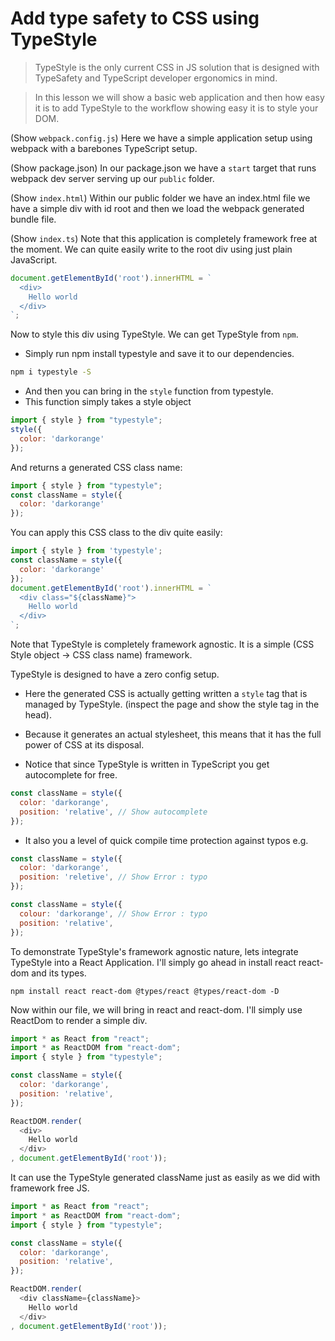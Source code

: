# Add type safety to CSS using TypeStyle

> TypeStyle is the only current CSS in JS solution that is designed with TypeSafety and TypeScript developer ergonomics in mind. 

> In this lesson we will show a basic web application and then how easy it is to add TypeStyle to the workflow showing easy it is to style your DOM.

(Show `webpack.config.js`)
Here we have a simple application setup using webpack with a barebones TypeScript setup.

(Show package.json)
In our package.json we have a `start` target that runs webpack dev server serving up our `public` folder. 

(Show `index.html`) 
Within our public folder we have an index.html file we have a simple div with id root and then we load the webpack generated bundle file.

(Show `index.ts`)
Note that this application is completely framework free at the moment. We can quite easily write to the root div using just plain JavaScript.

```js
document.getElementById('root').innerHTML = `
  <div>
    Hello world
  </div>
`;
``` 

Now to style this div using TypeStyle. We can get TypeStyle from `npm`. 

* Simply run npm install typestyle and save it to our dependencies.

```sh
npm i typestyle -S
```

* And then you can bring in the `style` function from typestyle. 
* This function simply takes a style object

```js
import { style } from "typestyle";
style({
  color: 'darkorange'
});
```

And returns a generated CSS class name:

```js
import { style } from "typestyle";
const className = style({
  color: 'darkorange'
});
```

You can apply this CSS class to the div quite easily: 

```js
import { style } from 'typestyle';
const className = style({
  color: 'darkorange'
});
document.getElementById('root').innerHTML = `
  <div class="${className}">
    Hello world
  </div>
`;
```

Note that TypeStyle is completely framework agnostic. It is a simple (CSS Style object -> CSS class name) framework. 

TypeStyle is designed to have a zero config setup.

* Here the generated CSS is actually getting written a `style` tag that is managed by TypeStyle. (inspect the page and show the style tag in the head).
* Because it generates an actual stylesheet, this means that it has the full power of CSS at its disposal.

* Notice that since TypeStyle is written in TypeScript you get autocomplete for free.
```js
const className = style({
  color: 'darkorange',
  position: 'relative', // Show autocomplete 
});
```

* It also you a level of quick compile time protection against typos e.g. 

```js
const className = style({
  color: 'darkorange',
  position: 'reletive', // Show Error : typo
});
```
```js
const className = style({
  colour: 'darkorange', // Show Error : typo
  position: 'relative',
});
```

To demonstrate TypeStyle's framework agnostic nature, lets integrate TypeStyle into a React Application. I'll simply go ahead in install react react-dom and its types.

```
npm install react react-dom @types/react @types/react-dom -D
```

Now within our file, we will bring in react and react-dom. I'll simply use ReactDom to render a simple div.

```js
import * as React from "react";
import * as ReactDOM from "react-dom"; 
import { style } from "typestyle";

const className = style({
  color: 'darkorange',
  position: 'relative',
});

ReactDOM.render(
  <div>
    Hello world
  </div>
, document.getElementById('root'));
```

It can use the TypeStyle generated className just as easily as we did with framework free JS. 

```js
import * as React from "react";
import * as ReactDOM from "react-dom"; 
import { style } from "typestyle";

const className = style({
  color: 'darkorange',
  position: 'relative',
});

ReactDOM.render(
  <div className={className}>
    Hello world
  </div>
, document.getElementById('root'));
```
